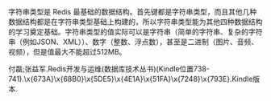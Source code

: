 字符串类型是 Redis 最基础的数据结构。首先键都是字符串类型，而且其他几种数据结构都是在字符串类型基础上构建的，所以字符串类型能为其他四种数据结构的学习奠定基础。字符串类型的值实际可以是字符串（简单的字符串、复杂的字符串（例如JSON、XML））、数字（整数、浮点数），甚至是二进制（图片、音频、视频），但是值最大不能超过512MB。

付磊;张益军.Redis开发与运维(数据库技术丛书)(Kindle位置738-741).\x{673A}\x{68B0}\x{5DE5}\x{4E1A}\x{51FA}\x{7248}\x{793E}.Kindle版本.
